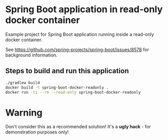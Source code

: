# Spring Boot application in read-only docker container 

Example project for Spring Boot application running inside a read-only docker container.

See https://github.com/spring-projects/spring-boot/issues/8578 for background information.


## Steps to build and run this application

```sh
./gradlew build
docker build -t spring-boot-docker-readonly .
docker run -ti --rm --read-only spring-boot-docker-readonly
```

# Warning

Don't consider this as a recommended solution! It's a **ugly hack** - for demonstration purposes only!
